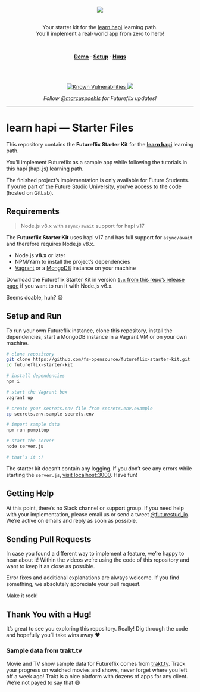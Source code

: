 
<div align="center">
  <br/>
  <a href="http://learnhapi.com">
    <img src="https://futurestud.io/blog/content/images/2018/01/futureflix-teaser.jpg" />
  </a>
  <br/>
  <br/>
  <p>
    Your starter kit for the <a href="http://learnhapi.com">learn hapi</a> learning path.
    <br/>
    You’ll implement a real-world app from zero to hero!
  </p>
  <br/>
  <p>
    <a href="https://futureflix.space"><strong>Demo</strong></a> ·
    <a href="#setup-and-run"><strong>Setup</strong></a> ·
    <a href="#thank-you-with-a-hug"><strong>Hugs</strong></a>
  </p>
  <br/>
  <br/>
  <p>
    <a href="https://snyk.io/test/github/fs-opensource/futureflix-starter-kit">
      <img src="https://snyk.io/test/github/fs-opensource/futureflix-starter-kit/badge.svg" alt="Known Vulnerabilities" data-canonical-src="https://snyk.io/test/github/fs-opensource/futureflix-starter-kit" style="max-width:100%;">
    </a>
    <a href="https://travis-ci.org/fs-opensource/futureflix-starter-kit">
      <img src="https://travis-ci.org/fs-opensource/futureflix-starter-kit.svg?branch=master"/>
    </a>
  </p>
  <p>
    <em>Follow <a href="http://twitter.com/marcuspoehls">@marcuspoehls</a> for Futureflix updates!</em>
  </p>
</div>


---

# learn hapi — Starter Files
This repository contains the **Futureflix Starter Kit** for the **[learn hapi](http://learnhapi.com)** learning path.

You’ll implement Futureflix as a sample app while following the tutorials in this hapi (hapi.js) learning path.

The finished project’s implementation is only available for Future Students. If you’re part of the Future Studio University, you’ve access to the code (hosted on GitLab).


## Requirements
> Node.js v8.x with `async/await` support for hapi v17

The **Futureflix Starter Kit** uses hapi v17 and has full support for `async/await` and therefore requires Node.js v8.x.

- Node.js **v8.x** or later
- NPM/Yarn to install the project’s dependencies
- [Vagrant](https://www.vagrantup.com/) or a [MongoDB](https://docs.mongodb.com/manual/installation/) instance on your machine

Download the Futureflix Starter Kit in version [`1.x` from this repo’s release page](https://github.com/fs-opensource/futureflix-starter-kit/releases) if you want to run it with Node.js v6.x.

Seems doable, huh? 😃


## Setup and Run
To run your own Futureflix instance, clone this repository, install the dependencies, start a MongoDB instance in a Vagrant VM or on your own machine.

```bash
# clone repository
git clone https://github.com/fs-opensource/futureflix-starter-kit.git
cd futureflix-starter-kit

# install dependencies
npm i

# start the Vagrant box
vagrant up

# create your secrets.env file from secrets.env.example
cp secrets.env.sample secrets.env

# import sample data
npm run pumpitup

# start the server
node server.js

# that’s it :)
```

The starter kit doesn’t contain any logging. If you don’t see any errors while starting the `server.js`,
[visit localhost:3000](http://localhost:3000). Have fun!


## Getting Help
At this point, there’s no Slack channel or support group. If you need help with your implementation, please email us or send a tweet [@futurestud_io](https://twitter.com/futurestud_io). We’re active on emails and reply as soon as possible.


## Sending Pull Requests
In case you found a different way to implement a feature, we’re happy to hear about it! Within the videos we’re using the code of this repository and want to keep it as close as possible.

Error fixes and additional explanations are always welcome. If you find something, we absolutely appreciate your pull request.

Make it rock!

## Thank You with a Hug!
It’s great to see you exploring this repository. Really! Dig through the code and hopefully you’ll take wins away ❤️

### Sample data from trakt.tv
Movie and TV show sample data for Futureflix comes from [trakt.tv](https://trakt.tv/). Track your progress on watched movies and shows, never forget where you left off a week ago! Trakt is a nice platform with dozens of apps for any client. 
We’re not payed to say that 😅
